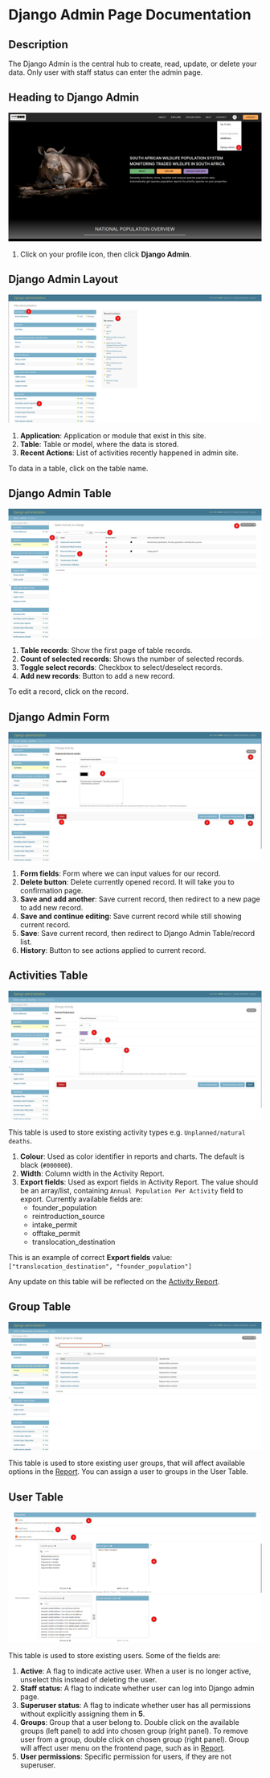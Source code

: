# Django Admin Page Documentation

## Description

The Django Admin is the central hub to create, read, update, or delete your data. Only user with staff status can enter the admin page.

## Heading to Django Admin

_![Django Admin](./img/admin-1.png)_

1. Click on your profile icon, then click **Django Admin**.

## Django Admin Layout

_![Django Admin Layout](./img/admin-2.png)_

1. **Application**: Application or module that exist in this site.
2. **Table**: Table or model, where the data is stored.
3. **Recent Actions**: List of activities recently happened in admin site.

To data in a table, click on the table name.

## Django Admin Table

_![Django Admin Table](./img/admin-3.png)_

1. **Table records**: Show the first page of table records.
2. **Count of selected records**: Shows the number of selected records.
3. **Toggle select records**: Checkbox to select/deselect records.
4. **Add new records**: Button to add a new record.

To edit a record, click on the record.

## Django Admin Form

_![Django Admin Form](./img/admin-4.png)_

1. **Form fields**: Form where we can input values for our record.
2. **Delete button**: Delete currently opened record. It will take you to confirmation page.
3. **Save and add another**: Save current record, then redirect to a new page to add new record.
4. **Save and continue editing**: Save current record while still showing current record.
5. **Save**: Save current record, then redirect to Django Admin Table/record list.
6. **History**: Button to see actions applied to current record.

## Activities Table

_![Activities Table](./img/admin-5.png)_

This table is used to store existing activity types e.g. `Unplanned/natural deaths`.

1. **Colour**: Used as color identifier in reports and charts. The default is black (`#000000`).
2. **Width**: Column width in the Activity Report.
3. **Export fields**: Used as export fields in Activity Report. The value should be an array/list, containing
`Annual Population Per Activity` field to export. Currently available fields are:
    * founder_population
    * reintroduction_source
    * intake_permit
    * offtake_permit
    * translocation_destination

This is an example of correct **Export fields** value:
`["translocation_destination", "founder_population"]`

Any update on this table will be reflected on the [Activity Report](../../user/manual/explore/reports.md).

## Group Table

_![Group Table](./img/admin-6.png)_

This table is used to store existing user groups, that will affect available options in the [Report](../../user/manual/explore/reports.md).
You can assign a user to groups in the User Table.

## User Table

_![User Table](./img/admin-7.png)_

This table is used to store existing users. Some of the fields are:

1. **Active**: A flag to indicate active user. When a user is no longer active, unselect this instead of deleting the user.
2. **Staff status**: A flag to indicate whether user can log into Django admin page.
3. **Superuser status**: A flag to indicate whether user has all permissions without explicitly assigning them in **5**.
4. **Groups**: Group that a user belong to. Double click on the available groups (left panel) to add into chosen group (right panel). To remove user from a group, double click on chosen group (right panel). Group will affect user menu on the frontend page, such as in [Report](../../user/manual/explore/reports.md).
5. **User permissions**: Specific permission for users, if they are not superuser.
